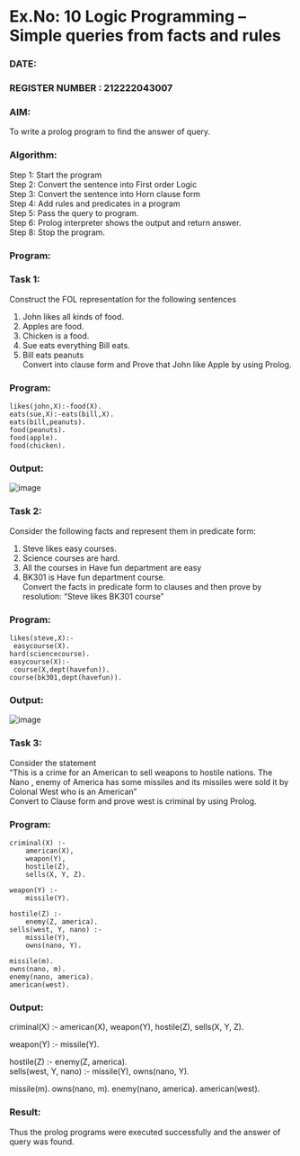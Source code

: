 # Ex.No: 10  Logic Programming –  Simple queries from facts and rules
### DATE:                                                                            
### REGISTER NUMBER : 212222043007
### AIM: 
To write a prolog program to find the answer of query. 
###  Algorithm:
 Step 1: Start the program <br> 
 Step 2: Convert the sentence into First order Logic  <br> 
 Step 3:  Convert the sentence into Horn clause form  <br> 
 Step 4: Add rules and predicates in a program   <br> 
 Step 5:  Pass the query to program. <br> 
 Step 6: Prolog interpreter shows the output and return answer. <br> 
 Step 8:  Stop the program.
### Program:
### Task 1:
Construct the FOL representation for the following sentences <br> 
1.	John likes all kinds of food.  <br> 
2.	Apples are food.  <br> 
3.	Chicken is a food.  <br> 
4.	Sue eats everything Bill eats. <br> 
5.	 Bill eats peanuts  <br> 
   Convert into clause form and Prove that John like Apple by using Prolog. <br> 
### Program:
```
likes(john,X):-food(X).
eats(sue,X):-eats(bill,X).
eats(bill,peanuts).
food(peanuts).
food(apple).
food(chicken).
```

### Output:
![image](https://github.com/user-attachments/assets/1d9822e4-7398-41a3-a514-1bf10c800207)


### Task 2:
Consider the following facts and represent them in predicate form: <br>              
1.	Steve likes easy courses. <br> 
2.	Science courses are hard. <br> 
3. All the courses in Have fun department are easy <br> 
4. BK301 is Have fun department course.<br> 
Convert the facts in predicate form to clauses and then prove by resolution: “Steve likes BK301 course”<br> 

### Program:
```
likes(steve,X):-
 easycourse(X).
hard(sciencecourse).
easycourse(X):-
 course(X,dept(havefun)).
course(bk301,dept(havefun)).
```

### Output:
![image](https://github.com/user-attachments/assets/49cdb112-2c9b-41b8-8157-9aac08de2a38)


### Task 3:
Consider the statement <br> 
“This is a crime for an American to sell weapons to hostile nations. The Nano , enemy of America has some missiles and its missiles were sold it by Colonal West who is an American” <br> 
Convert to Clause form and prove west is criminal by using Prolog.<br> 
### Program:
```
criminal(X) :- 
    american(X),
    weapon(Y),
    hostile(Z),
    sells(X, Y, Z).

weapon(Y) :- 
    missile(Y).

hostile(Z) :- 
    enemy(Z, america).  
sells(west, Y, nano) :- 
    missile(Y),
    owns(nano, Y).

missile(m).
owns(nano, m).
enemy(nano, america).
american(west).
```

### Output:
criminal(X) :- 
    american(X),
    weapon(Y),
    hostile(Z),
    sells(X, Y, Z).

weapon(Y) :- 
    missile(Y).

hostile(Z) :- 
    enemy(Z, america).  
sells(west, Y, nano) :- 
    missile(Y),
    owns(nano, Y).

missile(m).
owns(nano, m).
enemy(nano, america).
american(west).

### Result:
Thus the prolog programs were executed successfully and the answer of query was found.
